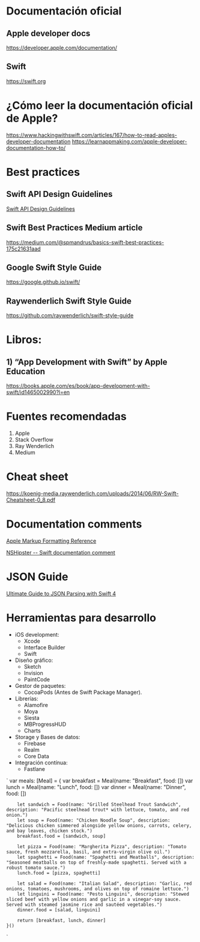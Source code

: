 # Documentación oficial
## Apple developer docs
https://developer.apple.com/documentation/

## Swift
https://swift.org

# ¿Cómo leer la documentación oficial de Apple?
https://www.hackingwithswift.com/articles/167/how-to-read-apples-developer-documentation
https://learnappmaking.com/apple-developer-documentation-how-to/

# Best practices

## Swift API Design Guidelines
[Swift API Design Guidelines](https://swift.org/documentation/api-design-guidelines/#general-conventions)

## Swift Best Practices Medium article
https://medium.com/@spmandrus/basics-swift-best-practices-175c21631aad

## Google Swift Style Guide
https://google.github.io/swift/

## Raywenderlich Swift Style Guide
https://github.com/raywenderlich/swift-style-guide

## 

# Libros:
## 1) “App Development with Swift” by Apple Education ###
https://books.apple.com/es/book/app-development-with-swift/id1465002990?l=en

# Fuentes recomendadas
1) Apple
2) Stack Overflow
3) Ray Wenderlich
4) Medium

# Cheat sheet
https://koenig-media.raywenderlich.com/uploads/2014/06/RW-Swift-Cheatsheet-0_8.pdf

# Documentation comments
[Apple Markup Formatting Reference](https://developer.apple.com/library/archive/documentation/Xcode/Reference/xcode_markup_formatting_ref/index.html)

[NSHipster -- Swift documentation comment](https://nshipster.com/swift-documentation)

# JSON Guide

[Ultimate Guide to JSON Parsing with Swift 4](https://benscheirman.com/2017/06/swift-json/)

# Herramientas para desarrollo

- iOS development: 
  - Xcode
  - Interface Builder
  - Swift
- Diseño gráfico:
  - Sketch
  - Invision
  - PaintCode
- Gestor de paquetes:
  - CocoaPods (Antes de Swift Package Manager).
- Librerías:
  - Alamofire
  - Moya
  - Siesta
  - MBProgressHUD
  - Charts
- Storage y Bases de datos:
  - Firebase
  - Realm
  - Core Data
- Integración contínua:
  - Fastlane
  
  
  
`  var meals: [Meal] = {
        var breakfast = Meal(name: "Breakfast", food: [])
        var lunch = Meal(name: "Lunch", food: [])
        var dinner = Meal(name: "Dinner", food: [])
        
        let sandwich = Food(name: "Grilled Steelhead Trout Sandwich", description: "Pacific steelhead trout* with lettuce, tomato, and red onion.")
        let soup = Food(name: "Chicken Noodle Soup", description: "Delicious chicken simmered alongside yellow onions, carrots, celery, and bay leaves, chicken stock.")
        breakfast.food = [sandwich, soup]
        
        let pizza = Food(name: "Margherita Pizza", description: "Tomato sauce, fresh mozzarella, basil, and extra-virgin olive oil.")
        let spaghetti = Food(name: "Spaghetti and Meatballs", description: "Seasoned meatballs on top of freshly-made spaghetti. Served with a robust tomato sauce.")
        lunch.food = [pizza, spaghetti]
        
        let salad = Food(name: "Italian Salad", description: "Garlic, red onions, tomatoes, mushrooms, and olives on top of romaine lettuce.")
        let linguini = Food(name: "Pesto Linguini", description: "Stewed sliced beef with yellow onions and garlic in a vinegar-soy sauce. Served with steamed jasmine rice and sautéed vegetables.")
        dinner.food = [salad, linguini]

        return [breakfast, lunch, dinner]
    }()
`
